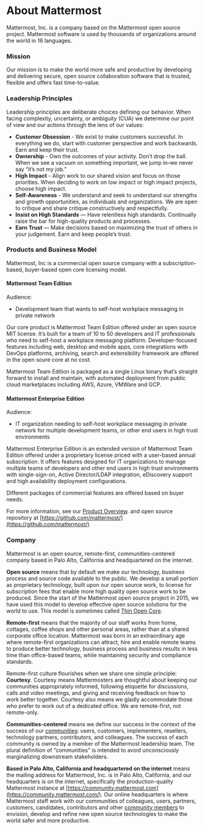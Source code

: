 # About Mattermost

Mattermost, Inc. is a company based on the Mattermost open source project. Mattermost software is used by thousands of organizations around the world in 16 languages.

### Mission

Our mission is to make the world more safe and productive by developing and delivering secure, open source collaboration software that is trusted, flexible and offers fast time-to-value.

### Leadership Principles

Leadership principles are deliberate choices defining our behavior. When facing complexity, uncertainty, or ambiguity \(CUA\) we determine our point of view and our actions through the lens of our values:

* **Customer Obsession** - We exist to make customers successful. In everything we do, start with customer perspective and work backwards. Earn and keep their trust.
* **Ownership** - Own the outcomes of your activity. Don’t drop the ball. When we see a vacuum on something important, we jump in–we never say “it’s not my job.”
* **High Impact** - Align work to our shared vision and focus on those priorities. When deciding to work on low impact or high impact projects, choose high impact.
* **Self-Awareness** - We understand and seek to understand our strengths and growth opportunities, as individuals and organizations. We are open to critique and share critique constructively and respectfully.
* **Insist on High Standards** — Have relentless high standards. Continually raise the bar for high-quality products and processes.
* **Earn Trust** — Make decisions based on maximizing the trust of others in your judgement. Earn and keep people’s trust.

### Products and Business Model

Mattermost, Inc is a commercial open source company with a subscription-based, buyer-based open core licensing model.

#### Mattermost Team Edition

Audience:

* Development team that wants to self-host workplace messaging in private network

Our core product is Mattermost Team Edition offered under an open source MIT license. It’s built for a team of 10 to 50 developers and IT professionals who need to self-host a workplace messaging platform. Developer-focused features including web, desktop and mobile apps, core integrations with DevOps platforms, archiving, search and extensibility framework are offered in the open soure core at no cost.

Mattermost Team Edition is packaged as a single Linux binary that’s straight forward to install and maintain, with automated deployment from public cloud marketplaces including AWS, Azure, VMWare and GCP.

#### Mattermost Enterprise Edition

Audience:

* IT organization needing to self-host workplace messaging in private network for multiple development teams, or other end users in high trust environments

Mattermost Enterprise Edition is an extended version of Mattermost Team Edition offered under a proprietary license priced with a user-based annual subscription. It offers features designed for IT organizations to manage multiple teams of developers and other end users in high trust environments with single-sign-on, Active Director/LDAP integration, eDiscovery support and high availability deployment configurations.

Different packages of commercial features are offered based on buyer needs.

For more information, see our [Product Overview](https://docs.mattermost.com/overview/product.html). and open source repository at [https://github.com/mattermost/](https://github.com/mattermost/)

### Company

Mattermost is an open source, remote-first, communities-centered company based in Palo Alto, California and headquartered on the internet.

**Open source** means that by default we make our technology, business process and source code available to the public. We develop a small portion as proprietary technology, built upon our open source work, to license for subscription fees that enable more high quality open source work to be produced. Since the start of the Mattermost open source project in 2015, we have used this model to develop effective open source solutions for the world to use. This model is sometimes called [Thin Open Core](https://medium.com/open-consensus/2-open-core-definition-examples-tradeoffs-e4d0c044da7c).

**Remote-first** means that the majority of our staff works from home, cottages, coffee shops and other personal areas, rather than at a shared corporate office location. Mattermost was born in an extraordinary age where remote-first organizations can attract, hire and enable remote teams to produce better technology, business process and business results in less time than office-based teams, while maintaining security and compliance standards.

Remote-first culture flourishes when we share one simple principle: **Courtesy**. Courtesy means Mattermosters are thoughtful about keeping our communities appropriately informed, following etiquette for discussions, calls and video meetings, and giving and receiving feedback on how to work better together. Courtesy also means we gladly accommodate those who prefer to work out of a dedicated office. We are remote-first, not remote-only.

**Communities-centered** means we define our success in the context of the success of our [communities](https://docs.mattermost.com/process/community-overview.html): users, customers, implementers, resellers, technology partners, contributors, and colleagues. The success of each community is owned by a member of the Mattermost leadership team. The plural definition of “communities” is intended to avoid unconsciously marginalizing downstream stakeholders.

**Based in Palo Alto, California and headquartered on the internet** means the mailing address for Mattermost, Inc. is in Palo Alto, California, and our headquarters is on the internet, specifically the production-quality Mattermost instance at [https://community.mattermost.com](https://community.mattermost.com/). Our online headquarters is where Mattermost staff work with our communities of colleagues, users, partners, customers, candidates, contributors and other [community members](https://docs.mattermost.com/process/community-overview.html) to envision, develop and refine new open source technologies to make the world safer and more productive.

### 

